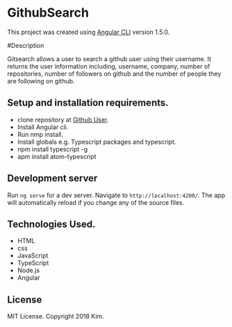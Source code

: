 # GithubSearch

This project was created using [Angular CLI](https://github.com/angular/angular-cli) version 1.5.0.

#Description

Gitsearch allows a user to search a github user using their username. It returns the user information including, username, company, number of repositories, number of followers on github and the number of people they are following on github.

## Setup and installation requirements.

* clone repository at [Github User](https://github.com/christinekarimi/Gitsearch).
* Install Angular cli.
* Run nmp install.
* Install globals e.g. Typescript packages and typescript.
* npm install typescript -g
* apm install atom-typescript

## Development server

Run `ng serve` for a dev server. Navigate to `http://localhost:4200/`. The app will automatically reload if you change any of the source files.

## Technologies Used.

* HTML
* css
* JavaScript
* TypeScript
* Node.js
* Angular

## License

MIT License. Copyright 2018 Kim.